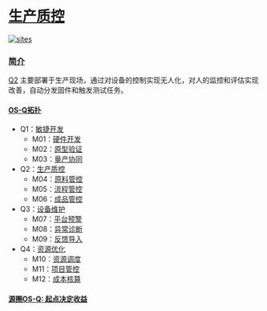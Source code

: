 ﻿# [生产质控](https://github.com/OS-Q/Q2)

[![sites](http://182.61.61.133/link/resources/OSQ.png)](http://www.OS-Q.com)
### [简介](https://github.com/OS-Q/Q2/wiki)

[Q2](http://WWW.OS-Q.COM/Q2) 主要部署于生产现场，通过对设备的控制实现无人化，对人的监控和评估实现改善，自动分发固件和触发测试任务。

#### [OS-Q拓扑](https://github.com/OS-Q)

* Q1：[敏捷开发](https://github.com/OS-Q/Q1)
    * M01：[硬件开发](https://github.com/OS-Q/M01)
    * M02：[原型验证](https://github.com/OS-Q/M02)
    * M03：[量产协同](https://github.com/OS-Q/M03)
* Q2：[生产质控](https://github.com/OS-Q/Q2)
    * M04：[原料管控](https://github.com/OS-Q/M04)
    * M05：[流程管控](https://github.com/OS-Q/M05)
    * M06：[成品管控](https://github.com/OS-Q/M06)
* Q3：[设备维护](https://github.com/OS-Q/Q3)
    * M07：[平台预警](https://github.com/OS-Q/M07)
    * M08：[异常诊断](https://github.com/OS-Q/M08)
    * M09：[反馈导入](https://github.com/OS-Q/M09)
* Q4：[资源优化](https://github.com/OS-Q/Q4)
    * M10：[资源调度](https://github.com/OS-Q/M10)
    * M11：[项目管控](https://github.com/OS-Q/M11)
    * M12：[成本核算](https://github.com/OS-Q/M12)

#### [源圈OS-Q: 起点决定收益](http://www.OS-Q.com)
